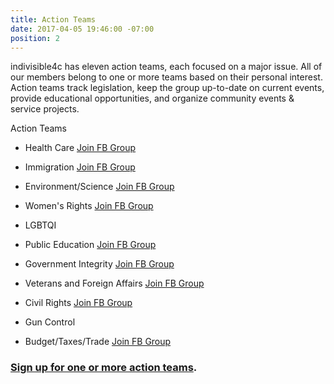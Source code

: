 ```yaml
---
title: Action Teams
date: 2017-04-05 19:46:00 -07:00
position: 2
---
```


indivisible4c has eleven action teams, each focused on a major issue. All of our members belong to one or more teams based on their personal interest. Action teams track legislation, keep the group up-to-date on current events, provide educational opportunities, and organize community events & service projects.

Action Teams

* Health Care [Join FB Group](https://www.facebook.com/groups/Indivisible4cHealthActionTeam/)

* Immigration [Join FB Group](https://www.facebook.com/groups/1254970301218485/)

* Environment/Science [Join FB Group](https://www.facebook.com/groups/162210187631587/)

* Women's Rights [Join FB Group](https://www.facebook.com/groups/417949661882871/)

* LGBTQI

* Public Education [Join FB Group](https://www.facebook.com/groups/1680839972215915/)

* Government Integrity [Join FB Group](https://www.facebook.com/groups/Indivisible4cEthicsAction/)

* Veterans and Foreign Affairs [Join FB Group](https://www.facebook.com/groups/Indivisible4CVeterans/)

* Civil Rights [Join FB Group](https://www.facebook.com/groups/1796273630398207/)

* Gun Control

* Budget/Taxes/Trade [Join FB Group](https://www.facebook.com/groups/230322974125186/)


### [Sign up for one or more action teams](https://docs.google.com/forms/d/e/1FAIpQLSdRzg-pwBPM0hc_B4jxO_vazOFBbwYEvngTPFQsL3fd6dY2rg/viewform?usp=sf_link).
